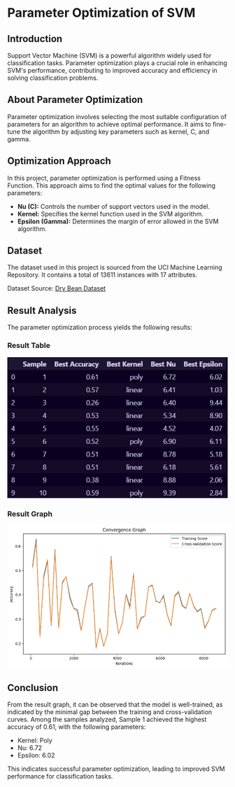 # Parameter Optimization of SVM

## Introduction

Support Vector Machine (SVM) is a powerful algorithm widely used for classification tasks. Parameter optimization plays a crucial role in enhancing SVM's performance, contributing to improved accuracy and efficiency in solving classification problems.

## About Parameter Optimization

Parameter optimization involves selecting the most suitable configuration of parameters for an algorithm to achieve optimal performance. It aims to fine-tune the algorithm by adjusting key parameters such as kernel, C, and gamma.

## Optimization Approach

In this project, parameter optimization is performed using a Fitness Function. This approach aims to find the optimal values for the following parameters:

- **Nu (C):** Controls the number of support vectors used in the model.
- **Kernel:** Specifies the kernel function used in the SVM algorithm.
- **Epsilon (Gamma):** Determines the margin of error allowed in the SVM algorithm.

## Dataset

The dataset used in this project is sourced from the UCI Machine Learning Repository. It contains a total of 13611 instances with 17 attributes.

Dataset Source: [Dry Bean Dataset](https://archive.ics.uci.edu/ml/datasets/Dry+Bean+Dataset)

## Result Analysis

The parameter optimization process yields the following results:

### Result Table
![Result Table](result_table.jpg)

### Result Graph
![Result Graph](results.png)

## Conclusion

From the result graph, it can be observed that the model is well-trained, as indicated by the minimal gap between the training and cross-validation curves. Among the samples analyzed, Sample 1 achieved the highest accuracy of 0.61, with the following parameters:
- Kernel: Poly
- Nu: 6.72
- Epsilon: 6.02

This indicates successful parameter optimization, leading to improved SVM performance for classification tasks.

